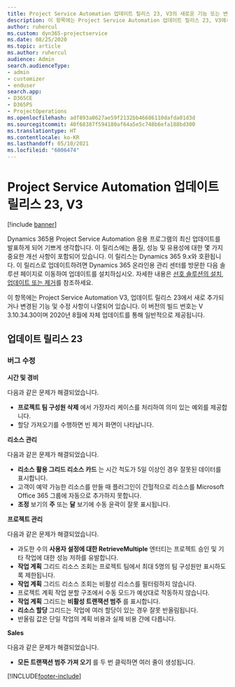 ```yaml
---
title: Project Service Automation 업데이트 릴리스 23, V3의 새로운 기능 또는 변경된 기능
description: 이 항목에는 Project Service Automation 업데이트 릴리스 23, V3에서 사용할 수 있는 기능 및 수정 사항이 나열되어 있습니다.
author: ruhercul
ms.custom: dyn365-projectservice
ms.date: 08/25/2020
ms.topic: article
ms.author: ruhercul
audience: Admin
search.audienceType:
- admin
- customizer
- enduser
search.app:
- D365CE
- D365PS
- ProjectOperations
ms.openlocfilehash: adf893a0627ae59f2132bb46686110dafda01d3d
ms.sourcegitcommit: 40f68387f594180af64a5e5c748b6efa188bd300
ms.translationtype: HT
ms.contentlocale: ko-KR
ms.lasthandoff: 05/10/2021
ms.locfileid: "6006474"
---
```

# <a name="project-service-automation-update-release-23-v3"></a>Project Service Automation 업데이트 릴리스 23, V3

[!include [banner](../includes/psa-now-project-operations.md)]

Dynamics 365용 Project Service Automation 응용 프로그램의 최신 업데이트를 발표하게 되어 기쁘게 생각합니다. 이 릴리스에는 품질, 성능 및 유용성에 대한 몇 가지 중요한 개선 사항이 포함되어 있습니다. 이 릴리스는 Dynamics 365 9.x와 호환됩니다. 이 릴리스로 업데이트하려면 Dynamics 365 온라인용 관리 센터를 방문한 다음 솔루션 페이지로 이동하여 업데이트를 설치하십시오. 자세한 내용은 [선호 솔루션의 설치, 업데이트 또는 제거](/power-platform/admin/install-remove-preferred-solution)를 참조하세요.

이 항목에는 Project Service Automation V3, 업데이트 릴리스 23에서 새로 추가되거나 변경된 기능 및 수정 사항이 나열되어 있습니다. 이 버전의 빌드 번호는 V 3.10.34.30이며 2020년 8월에 자체 업데이트를 통해 일반적으로 제공됩니다.

## <a name="update-release-23"></a>업데이트 릴리스 23

### <a name="bug-fixes"></a>버그 수정

**시간 및 경비**

다음과 같은 문제가 해결되었습니다.
- **프로젝트 팀 구성원 삭제** 에서 가장자리 케이스를 처리하여 의미 있는 예외를 제공합니다.
- 할당 가져오기를 수행하면 빈 제거 화면이 나타납니다.

**리소스 관리**

다음과 같은 문제가 해결되었습니다.

- **리소스 활용 그리드 리소스 카드** 는 시간 척도가 5일 이상인 경우 잘못된 데이터를 표시합니다.
- 고객이 예약 가능한 리소스를 만들 때 플러그인이 간헐적으로 리소스를 Microsoft Office 365 그룹에 자동으로 추가하지 못합니다.
- **조정** 보기의 **주** 또는 **달** 보기에 수동 윤곽이 잘못 표시됩니다.

**프로젝트 관리**

다음과 같은 문제가 해결되었습니다.

- 과도한 수의 **사용자 설정에 대한 RetrieveMultiple** 엔터티는 프로젝트 승인 및 기타 작업에 대한 성능 저하를 유발합니다.
- **작업 계획** 그리드 리소스 조회는 프로젝트 팀에서 최대 5명의 팀 구성원만 표시하도록 제한됩니다. 
- **작업 계획** 그리드 리소스 조회는 비활성 리소스를 필터링하지 않습니다.
- 프로젝트 계획 작업 분할 구조에서 수동 모드가 예상대로 작동하지 않습니다.
- **작업 계획** 그리드는 **비활성 트랜잭션 범주** 를 표시합니다.
- **리소스 할당** 그리드는 작업에 여러 할당이 있는 경우 잘못 반올림됩니다.
- 반올림 값은 단일 작업의 계획 비용과 실제 비용 간에 다릅니다.

**Sales**

다음과 같은 문제가 해결되었습니다.

- **모든 트랜잭션 범주 가져 오기** 를 두 번 클릭하면 여러 줄이 생성됩니다.


[!INCLUDE[footer-include](../includes/footer-banner.md)]